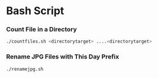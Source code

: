 # Bash Script

### Count File in a Directory
```sh
./countfiles.sh <directorytarget> ....<directorytarget>
```

### Rename JPG Files with This Day Prefix
```sh
./renamejpg.sh
```